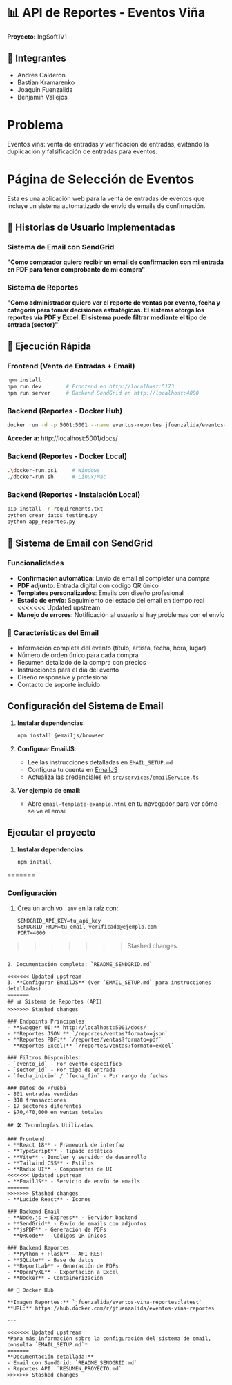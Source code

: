 # 📊 API de Reportes - Eventos Viña

**Proyecto:** IngSoft1V1  
## 👥 Integrantes
- Andres Calderon
- Bastian Kramarenko
- Joaquin Fuenzalida
- Benjamin Vallejos

# Problema
Eventos viña: venta de entradas y verificación de entradas, evitando la duplicación y falsificación de entradas para eventos.

# Página de Selección de Eventos

Esta es una aplicación web para la venta de entradas de eventos que incluye un sistema automatizado de envío de emails de confirmación.

## 🎯 Historias de Usuario Implementadas

### Sistema de Email con SendGrid
**"Como comprador quiero recibir un email de confirmación con mi entrada en PDF para tener comprobante de mi compra"**

### Sistema de Reportes
**"Como administrador quiero ver el reporte de ventas por evento, fecha y categoría para tomar decisiones estratégicas. El sistema otorga los reportes vía PDF y Excel. El sistema puede filtrar mediante el tipo de entrada (sector)"**

## 🚀 Ejecución Rápida

### Frontend (Venta de Entradas + Email)
```bash
npm install
npm run dev        # Frontend en http://localhost:5173
npm run server     # Backend SendGrid en http://localhost:4000
```

### Backend (Reportes - Docker Hub)
```bash
docker run -d -p 5001:5001 --name eventos-reportes jfuenzalida/eventos-vina-reportes:latest
```
**Acceder a:** http://localhost:5001/docs/

### Backend (Reportes - Docker Local)
```bash
.\docker-run.ps1     # Windows
./docker-run.sh      # Linux/Mac
```

### Backend (Reportes - Instalación Local)
```bash
pip install -r requirements.txt
python crear_datos_testing.py
python app_reportes.py
```

## 📧 Sistema de Email con SendGrid

### Funcionalidades
- **Confirmación automática**: Envío de email al completar una compra
- **PDF adjunto**: Entrada digital con código QR único
- **Templates personalizados**: Emails con diseño profesional
- **Estado de envío**: Seguimiento del estado del email en tiempo real
<<<<<<< Updated upstream
- **Manejo de errores**: Notificación al usuario si hay problemas con el envío

### 📧 Características del Email
- Información completa del evento (título, artista, fecha, hora, lugar)
- Número de orden único para cada compra
- Resumen detallado de la compra con precios
- Instrucciones para el día del evento
- Diseño responsive y profesional
- Contacto de soporte incluido

## Configuración del Sistema de Email

1. **Instalar dependencias**:
   ```bash
   npm install @emailjs/browser
   ```

2. **Configurar EmailJS**:
   - Lee las instrucciones detalladas en `EMAIL_SETUP.md`
   - Configura tu cuenta en [EmailJS](https://www.emailjs.com/)
   - Actualiza las credenciales en `src/services/emailService.ts`

3. **Ver ejemplo de email**:
   - Abre `email-template-example.html` en tu navegador para ver cómo se ve el email

## Ejecutar el proyecto

1. **Instalar dependencias**:
   ```bash
   npm install
=======

### Configuración
1. Crea un archivo `.env` en la raíz con:
   ```
   SENDGRID_API_KEY=tu_api_key
   SENDGRID_FROM=tu_email_verificado@ejemplo.com
   PORT=4000
>>>>>>> Stashed changes
   ```

2. Documentación completa: `README_SENDGRID.md`

<<<<<<< Updated upstream
3. **Configurar EmailJS** (ver `EMAIL_SETUP.md` para instrucciones detalladas)
=======
## 📊 Sistema de Reportes (API)
>>>>>>> Stashed changes

### Endpoints Principales
- **Swagger UI:** http://localhost:5001/docs/
- **Reportes JSON:** `/reportes/ventas?formato=json`
- **Reportes PDF:** `/reportes/ventas?formato=pdf`
- **Reportes Excel:** `/reportes/ventas?formato=excel`

### Filtros Disponibles:
- `evento_id` - Por evento específico
- `sector_id` - Por tipo de entrada
- `fecha_inicio` / `fecha_fin` - Por rango de fechas

### Datos de Prueba
- 801 entradas vendidas
- 318 transacciones
- 17 sectores diferentes
- $70,470,000 en ventas totales

## 🛠 Tecnologías Utilizadas

### Frontend
- **React 18** - Framework de interfaz
- **TypeScript** - Tipado estático
- **Vite** - Bundler y servidor de desarrollo
- **Tailwind CSS** - Estilos
- **Radix UI** - Componentes de UI
<<<<<<< Updated upstream
- **EmailJS** - Servicio de envío de emails
=======
>>>>>>> Stashed changes
- **Lucide React** - Iconos

### Backend Email
- **Node.js + Express** - Servidor backend
- **SendGrid** - Envío de emails con adjuntos
- **jsPDF** - Generación de PDFs
- **QRCode** - Códigos QR únicos

### Backend Reportes
- **Python + Flask** - API REST
- **SQLite** - Base de datos
- **ReportLab** - Generación de PDFs
- **OpenPyXL** - Exportación a Excel
- **Docker** - Containerización

## 🐳 Docker Hub

**Imagen Reportes:** `jfuenzalida/eventos-vina-reportes:latest`  
**URL:** https://hub.docker.com/r/jfuenzalida/eventos-vina-reportes

---

<<<<<<< Updated upstream
*Para más información sobre la configuración del sistema de email, consulta `EMAIL_SETUP.md`*
=======
**Documentación detallada:**
- Email con SendGrid: `README_SENDGRID.md`
- Reportes API: `RESUMEN_PROYECTO.md`
>>>>>>> Stashed changes
  


